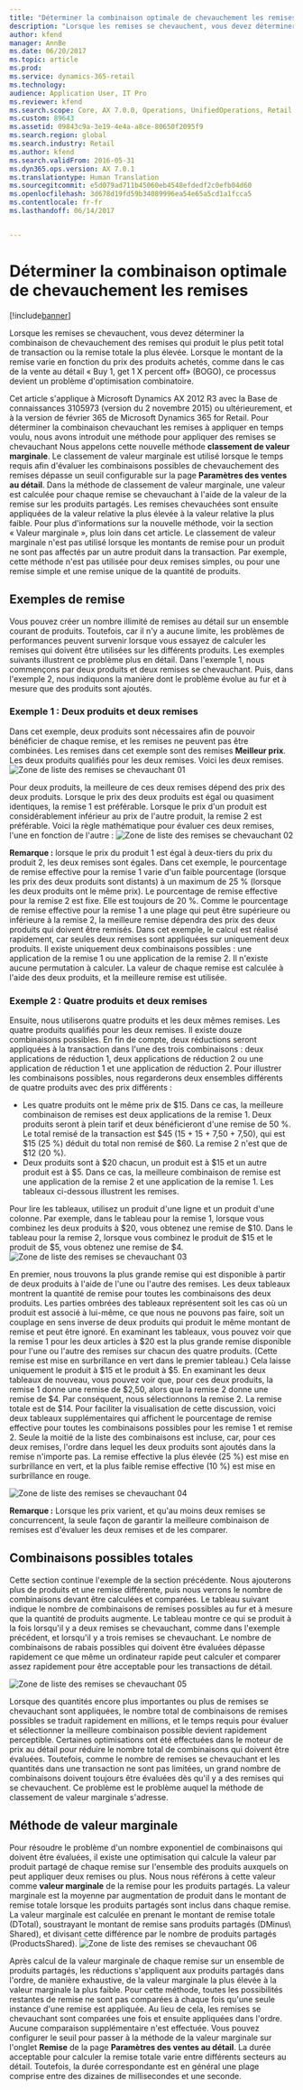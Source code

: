 ```yaml
---
title: "Déterminer la combinaison optimale de chevauchement les remises"
description: "Lorsque les remises se chevauchent, vous devez déterminer la combinaison de chevauchement des remises qui produit le plus petit total de transaction ou la remise totale la plus élevée. Lorsque le montant de la remise varie en fonction du prix des produits achetés, comme dans le cas de la vente au détail 'Buy 1, get 1 X percent off' (BOGO), ce processus devient un problème d'optimisation combinatoire."
author: kfend
manager: AnnBe
ms.date: 06/20/2017
ms.topic: article
ms.prod: 
ms.service: dynamics-365-retail
ms.technology: 
audience: Application User, IT Pro
ms.reviewer: kfend
ms.search.scope: Core, AX 7.0.0, Operations, UnifiedOperations, Retail
ms.custom: 89643
ms.assetid: 09843c9a-3e19-4e4a-a8ce-80650f2095f9
ms.search.region: global
ms.search.industry: Retail
ms.author: kfend
ms.search.validFrom: 2016-05-31
ms.dyn365.ops.version: AX 7.0.1
ms.translationtype: Human Translation
ms.sourcegitcommit: e5d079ad711b45060eb4548efdedf2c0efb04d60
ms.openlocfilehash: 3d678d19fd59b34089996ea54e65a5cd1a1fcca5
ms.contentlocale: fr-fr
ms.lasthandoff: 06/14/2017


---
```


# <a name="determine-the-optimal-combination-of-overlapping-discounts"></a>Déterminer la combinaison optimale de chevauchement les remises

[!include[banner](includes/banner.md)]


Lorsque les remises se chevauchent, vous devez déterminer la combinaison de chevauchement des remises qui produit le plus petit total de transaction ou la remise totale la plus élevée. Lorsque le montant de la remise varie en fonction du prix des produits achetés, comme dans le cas de la vente au détail « Buy 1, get 1 X percent off» (BOGO), ce processus devient un problème d'optimisation combinatoire.

Cet article s'applique à Microsoft Dynamics AX 2012 R3 avec la Base de connaissances 3105973 (version du 2 novembre 2015) ou ultérieurement, et à la version de février 365 de Microsoft Dynamics 365 for Retail. Pour déterminer la combinaison chevauchant les remises à appliquer en temps voulu, nous avons introduit une méthode pour appliquer des remises se chevauchant Nous appelons cette nouvelle méthode **classement de valeur marginale**. Le classement de valeur marginale est utilisé lorsque le temps requis afin d'évaluer les combinaisons possibles de chevauchement des remises dépasse un seuil configurable sur la page **Paramètres des ventes au détail**. Dans la méthode de classement de valeur marginale, une valeur est calculée pour chaque remise se chevauchant à l'aide de la valeur de la remise sur les produits partagés. Les remises chevauchées sont ensuite appliquées de la valeur relative la plus élevée à la valeur relative la plus faible. Pour plus d'informations sur la nouvelle méthode, voir la section « Valeur marginale », plus loin dans cet article. Le classement de valeur marginale n'est pas utilisé lorsque les montants de remise pour un produit ne sont pas affectés par un autre produit dans la transaction. Par exemple, cette méthode n'est pas utilisée pour deux remises simples, ou pour une remise simple et une remise unique de la quantité de produits.

## <a name="discount-examples"></a>Exemples de remise
Vous pouvez créer un nombre illimité de remises au détail sur un ensemble courant de produits. Toutefois, car il n'y a aucune limite, les problèmes de performances peuvent survenir lorsque vous essayez de calculer les remises qui doivent être utilisées sur les différents produits. Les exemples suivants illustrent ce problème plus en détail. Dans l'exemple 1, nous commençons par deux produits et deux remises se chevauchant. Puis, dans l'exemple 2, nous indiquons la manière dont le problème évolue au fur et à mesure que des produits sont ajoutés.

### <a name="example-1-two-products-and-two-discounts"></a>Exemple 1 : Deux produits et deux remises

Dans cet exemple, deux produits sont nécessaires afin de pouvoir bénéficier de chaque remise, et les remises ne peuvent pas être combinées. Les remises dans cet exemple sont des remises **Meilleur prix**. Les deux produits qualifiés pour les deux remises. Voici les deux remises.
![Zone de liste des remises se chevauchant 01](./media/overlapping-discount-combo-01.jpg)

Pour deux produits, la meilleure de ces deux remises dépend des prix des deux produits. Lorsque le prix des deux produits est égal ou quasiment identiques, la remise 1 est préférable. Lorsque le prix d'un produit est considérablement inférieur au prix de l'autre produit, la remise 2 est préférable. Voici la règle mathématique pour évaluer ces deux remises, l'une en fonction de l'autre : ![Zone de liste des remises se chevauchant 02](./media/overlapping-discount-combo-02.jpg)

**Remarque :** lorsque le prix du produit 1 est égal à deux-tiers du prix du produit 2, les deux remises sont égales. Dans cet exemple, le pourcentage de remise effective pour la remise 1 varie d'un faible pourcentage (lorsque les prix des deux produits sont distants) à un maximum de 25 % (lorsque les deux produits ont le même prix). Le pourcentage de remise effective pour la remise 2 est fixe. Elle est toujours de 20 %. Comme le pourcentage de remise effective pour la remise 1 a une plage qui peut être supérieure ou inférieure à la remise 2, la meilleure remise dépendra des prix des deux produits qui doivent être remisés. Dans cet exemple, le calcul est réalisé rapidement, car seules deux remises sont appliquées sur uniquement deux produits. Il existe uniquement deux combinaisons possibles : une application de la remise 1 ou une application de la remise 2. Il n'existe aucune permutation à calculer. La valeur de chaque remise est calculée à l'aide des deux produits, et la meilleure remise est utilisée.

### <a name="example-2-four-products-and-two-discounts"></a>Exemple 2 : Quatre produits et deux remises

Ensuite, nous utiliserons quatre produits et les deux mêmes remises. Les quatre produits qualifiés pour les deux remises. Il existe douze combinaisons possibles. En fin de compte, deux réductions seront appliquées à la transaction dans l'une des trois combinaisons : deux applications de réduction 1, deux applications de réduction 2 ou une application de réduction 1 et une application de réduction 2. Pour illustrer les combinaisons possibles, nous regarderons deux ensembles différents de quatre produits avec des prix différents :

-   Les quatre produits ont le même prix de $15. Dans ce cas, la meilleure combinaison de remises est deux applications de la remise 1. Deux produits seront à plein tarif et deux bénéficieront d'une remise de 50 %. Le total remisé de la transaction est $45 (15 + 15 + 7,50 + 7,50), qui est $15 (25 %) déduit du total non remisé de $60. La remise 2 n'est que de $12 (20 %).
-   Deux produits sont à $20 chacun, un produit est à $15 et un autre produit est à $5. Dans ce cas, la meilleure combinaison de remise est une application de la remise 2 et une application de la remise 1. Les tableaux ci-dessous illustrent les remises.

Pour lire les tableaux, utilisez un produit d'une ligne et un produit d'une colonne. Par exemple, dans le tableau pour la remise 1, lorsque vous combinez les deux produits à $20, vous obtenez une remise de $10. Dans le tableau pour la remise 2, lorsque vous combinez le produit de $15 et le produit de $5, vous obtenez une remise de $4.
![Zone de liste des remises se chevauchant 03](./media/overlapping-discount-combo-03.jpg)

En premier, nous trouvons la plus grande remise qui est disponible à partir de deux produits à l'aide de l'une ou l'autre des remises. Les deux tableaux montrent la quantité de remise pour toutes les combinaisons des deux produits. Les parties ombrées des tableaux représentent soit les cas où un produit est associé à lui-même, ce que nous ne pouvons pas faire, soit un couplage en sens inverse de deux produits qui produit le même montant de remise et peut être ignoré. En examinant les tableaux, vous pouvez voir que la remise 1 pour les deux articles à $20 est la plus grande remise disponible pour l'une ou l'autre des remises sur chacun des quatre produits. (Cette remise est mise en surbrillance en vert dans le premier tableau.) Cela laisse uniquement le produit à $15 et le produit à $5. En examinant les deux tableaux de nouveau, vous pouvez voir que, pour ces deux produits, la remise 1 donne une remise de $2,50, alors que la remise 2 donne une remise de $4. Par conséquent, nous sélectionnons la remise 2. La remise totale est de $14. Pour faciliter la visualisation de cette discussion, voici deux tableaux supplémentaires qui affichent le pourcentage de remise effective pour toutes les combinaisons possibles pour les remise 1 et remise 2. Seule la moitié de la liste des combinaisons est incluse, car, pour ces deux remises, l'ordre dans lequel les deux produits sont ajoutés dans la remise n'importe pas. La remise effective la plus élevée (25 %) est mise en surbrillance en vert, et la plus faible remise effective (10 %) est mise en surbrillance en rouge. 

![Zone de liste des remises se chevauchant 04](./media/overlapping-discount-combo-04.jpg)

**Remarque :** Lorsque les prix varient, et qu'au moins deux remises se concurrencent, la seule façon de garantir la meilleure combinaison de remises est d'évaluer les deux remises et de les comparer.

## <a name="total-possible-combinations"></a>Combinaisons possibles totales
Cette section continue l'exemple de la section précédente. Nous ajouterons plus de produits et une remise différente, puis nous verrons le nombre de combinaisons devant être calculées et comparées. Le tableau suivant indique le nombre de combinaisons de remises possibles au fur et à mesure que la quantité de produits augmente. Le tableau montre ce qui se produit à la fois lorsqu'il y a deux remises se chevauchant, comme dans l'exemple précédent, et lorsqu'il y a trois remises se chevauchant. Le nombre de combinaisons de rabais possibles qui doivent être évaluées dépasse rapidement ce que même un ordinateur rapide peut calculer et comparer assez rapidement pour être acceptable pour les transactions de détail.

![Zone de liste des remises se chevauchant 05](./media/overlapping-discount-combo-05.jpg)

Lorsque des quantités encore plus importantes ou plus de remises se chevauchant sont appliquées, le nombre total de combinaisons de remises possibles se traduit rapidement en millions, et le temps requis pour évaluer et sélectionner la meilleure combinaison possible devient rapidement perceptible. Certaines optimisations ont été effectuées dans le moteur de prix au détail pour réduire le nombre total de combinaisons qui doivent être évaluées. Toutefois, comme le nombre de remises se chevauchant et les quantités dans une transaction ne sont pas limitées, un grand nombre de combinaisons doivent toujours être évaluées dès qu'il y a des remises qui se chevauchent. Ce problème est le problème auquel la méthode de classement de valeur marginale s'adresse.

## <a name="marginal-value-method"></a>Méthode de valeur marginale
Pour résoudre le problème d'un nombre exponentiel de combinaisons qui doivent être évaluées, il existe une optimisation qui calcule la valeur par produit partagé de chaque remise sur l'ensemble des produits auxquels on peut appliquer deux remises ou plus. Nous nous référons à cette valeur comme **valeur marginale** de la remise pour les produits partagés. La valeur marginale est la moyenne par augmentation de produit dans le montant de remise totale lorsque les produits partagés sont inclus dans chaque remise. La valeur marginale est calculée en prenant le montant de remise totale (DTotal), soustrayant le montant de remise sans produits partagés (DMinus\\ Shared), et divisant cette différence par le nombre de produits partagés (ProductsShared). 
![Zone de liste des remises se chevauchant 06](./media/overlapping-discount-combo-06.jpg)

Après calcul de la valeur marginale de chaque remise sur un ensemble de produits partagés, les réductions s'appliquent aux produits partagés dans l'ordre, de manière exhaustive, de la valeur marginale la plus élevée à la valeur marginale la plus faible. Pour cette méthode, toutes les possibilités restantes de remise ne sont pas comparées à chaque fois qu'une seule instance d'une remise est appliquée. Au lieu de cela, les remises se chevauchant sont comparées une fois et ensuite appliquées dans l'ordre. Aucune comparaison supplémentaire n'est effectuée. Vous pouvez configurer le seuil pour passer à la méthode de la valeur marginale sur l'onglet **Remise** de la page **Paramètres des ventes au détail**. La durée acceptable pour calculer la remise totale varie entre différents secteurs au détail. Toutefois, la durée correspondante est en général une plage comprise entre des dizaines de millisecondes et une seconde.




